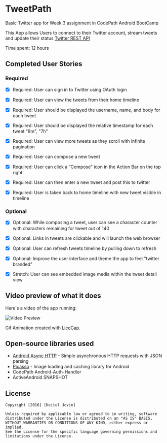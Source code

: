 # TweetPath
Basic Twitter app for Week 3 assignment in CodePath Android BootCamp

This App allows Users to connect to their Twitter account, stream tweets and update their status [Twitter REST API](https://dev.twitter.com/rest/public)

Time spent: 12 hours

## Completed User Stories

### Required
* [x] Required: User can sign in to Twitter using OAuth login
* [x] Required: User can view the tweets from their home timeline
* [x] Required: User should be displayed the username, name, and body for each tweet
* [x] Required: User should be displayed the relative timestamp for each tweet "8m", "7h"
* [x] Required: User can view more tweets as they scroll with infinite pagination
* [x] Required: User can compose a new tweet
* [x] Required: User can click a “Compose” icon in the Action Bar on the top right
* [x] Required: User can then enter a new tweet and post this to twitter
* [x] Required: User is taken back to home timeline with new tweet visible in timeline


### Optional
* [x] Optional: While composing a tweet, user can see a character counter with characters remaining for tweet out of 140
* [x] Optional: Links in tweets are clickable and will launch the web browser
* [x] Optional: User can refresh tweets timeline by pulling down to refresh
* [x] Optional: Improve the user interface and theme the app to feel "twitter branded"

* [x] Stretch: User can see embedded image media within the tweet detail view

## Video preview of what it does
Here's a video of the app running:

<img src="https://github.com/KeitelDOG/TweetPath/blob/master/TweetPath.gif" title="Video Preview" alt="Video Preview">

Gif Animation created with [LiceCap](http://www.cockos.com/licecap/).

## Open-source libraries used

- [Android Async HTTP](https://github.com/loopj/android-async-http) - Simple asynchronous HTTP requests with JSON parsing
- [Picasso](http://square.github.io/picasso/) - Image loading and caching library for Android
- CodePath Android-Auth-Handler
- ActiveAndroid SNAPSHOT

## License

    Copyright [2016] [Keitel Jovin]

    Unless required by applicable law or agreed to in writing, software
    distributed under the License is distributed on an "AS IS" BASIS,
    WITHOUT WARRANTIES OR CONDITIONS OF ANY KIND, either express or implied.
    See the License for the specific language governing permissions and
    limitations under the License.

